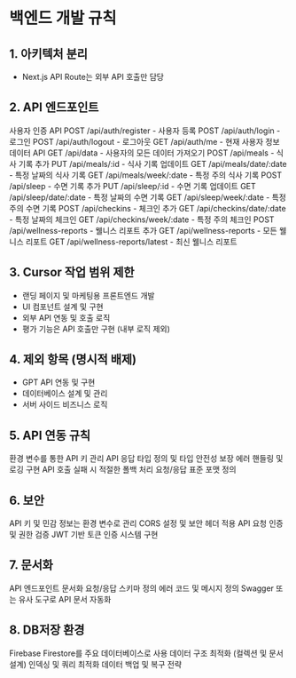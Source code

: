 # 백엔드 개발 규칙

## 1. 아키텍처 분리
- Next.js API Route는 외부 API 호출만 담당

## 2. API 엔드포인트
사용자 인증 API
POST /api/auth/register - 사용자 등록
POST /api/auth/login - 로그인
POST /api/auth/logout - 로그아웃
GET /api/auth/me - 현재 사용자 정보
데이터 API
GET /api/data - 사용자의 모든 데이터 가져오기
POST /api/meals - 식사 기록 추가
PUT /api/meals/:id - 식사 기록 업데이트
GET /api/meals/date/:date - 특정 날짜의 식사 기록
GET /api/meals/week/:date - 특정 주의 식사 기록
POST /api/sleep - 수면 기록 추가
PUT /api/sleep/:id - 수면 기록 업데이트
GET /api/sleep/date/:date - 특정 날짜의 수면 기록
GET /api/sleep/week/:date - 특정 주의 수면 기록
POST /api/checkins - 체크인 추가
GET /api/checkins/date/:date - 특정 날짜의 체크인
GET /api/checkins/week/:date - 특정 주의 체크인
POST /api/wellness-reports - 웰니스 리포트 추가
GET /api/wellness-reports - 모든 웰니스 리포트
GET /api/wellness-reports/latest - 최신 웰니스 리포트

## 3. Cursor 작업 범위 제한
- 랜딩 페이지 및 마케팅용 프론트엔드 개발
- UI 컴포넌트 설계 및 구현
- 외부 API 연동 및 호출 로직
- 평가 기능은 API 호출만 구현 (내부 로직 제외)

## 4. 제외 항목 (명시적 배제)
- GPT API 연동 및 구현
- 데이터베이스 설계 및 관리
- 서버 사이드 비즈니스 로직

## 5. API 연동 규칙
환경 변수를 통한 API 키 관리
API 응답 타입 정의 및 타입 안전성 보장
에러 핸들링 및 로깅 구현
API 호출 실패 시 적절한 폴백 처리
요청/응답 표준 포맷 정의

## 6. 보안
API 키 및 민감 정보는 환경 변수로 관리
CORS 설정 및 보안 헤더 적용
API 요청 인증 및 권한 검증
JWT 기반 토큰 인증 시스템 구현

## 7. 문서화
API 엔드포인트 문서화
요청/응답 스키마 정의
에러 코드 및 메시지 정의
Swagger 또는 유사 도구로 API 문서 자동화

## 8. DB저장 환경
Firebase Firestore를 주요 데이터베이스로 사용
데이터 구조 최적화 (컬렉션 및 문서 설계)
인덱싱 및 쿼리 최적화
데이터 백업 및 복구 전략